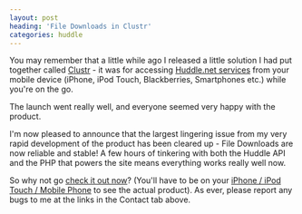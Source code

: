 ```yaml
---
layout: post
heading: 'File Downloads in Clustr'
categories: huddle
---
```


You may remember that a little while ago I released a little solution I had put together called [Clustr](http://web.archive.org/web/20130518061402/http://clustr.me.uk/) - it was for accessing [Huddle.net services](http://web.archive.org/web/20130518061402/http://clustr.me.uk/) from your mobile device (iPhone, iPod Touch, Blackberries, Smartphones etc.) while you're on the go.

The launch went really well, and everyone seemed very happy with the product.

I'm now pleased to announce that the largest lingering issue from my very rapid development of the product has been cleared up - File Downloads are now reliable and stable! A few hours of tinkering with both the Huddle API and the PHP that powers the site means everything works really well now.

So why not go [check it out now](http://web.archive.org/web/20130518061402/http://clustr.me.uk/)? (You'll have to be on your [iPhone / iPod Touch / Mobile Phone](http://web.archive.org/web/20130518061402/http://clustr.me.uk/) to see the actual product). As ever, please report any bugs to me at the links in the Contact tab above.